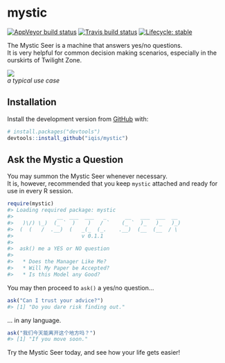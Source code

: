 
<!-- README.md is generated from README.Rmd. Please edit that file -->

# mystic

<!-- badges: start -->

[![AppVeyor build
status](https://ci.appveyor.com/api/projects/status/github/iqis/mystic?branch=master&svg=true)](https://ci.appveyor.com/project/iqis/mystic)
[![Travis build
status](https://travis-ci.org/iqis/mystic.svg?branch=master)](https://travis-ci.org/iqis/mystic)
[![Lifecycle:
stable](https://img.shields.io/badge/lifecycle-stable-brightgreen.svg)](https://www.tidyverse.org/lifecycle/#stable)
<!-- badges: end -->

The Mystic Seer is a machine that answers yes/no questions.  
It is very helpful for common decision making scenarios, especially in
the ourskirts of Twilight
Zone.

![](http://www.mysticseer.com/images/twilightzone/twilightzonenickoftime3.jpg)  
*a typical use case*

## Installation

Install the development version from [GitHub](https://github.com/) with:

``` r
# install.packages("devtools")
devtools::install_github("iqis/mystic")
```

## Ask the Mystic a Question

You may summon the Mystic Seer whenever necessary.  
It is, however, recommended that you keep `mystic` attached and ready
for use in every R session.

``` r
require(mystic)
#> Loading required package: mystic
#>              __  ___  ___   _      __   ___  ___  __
#>   )\/) \_)  (_ `  )    )   / `    (_ `  )_   )_   )_)
#>  (  (   /  .__)  (   _(_  (_.    .__)  (__  (__  / \
#>                      v 0.1.1
#> 
#>  ask() me a YES or NO question
#> 
#>   * Does the Manager Like Me?
#>   * Will My Paper be Accepted?
#>   * Is this Model any Good?
```

You may then proceed to `ask()` a yes/no question…

``` r
ask("Can I trust your advice?")
#> [1] "Do you dare risk finding out."
```

… in any language.

``` r
ask("我们今天能离开这个地方吗？")
#> [1] "If you move soon."
```

Try the Mystic Seer today, and see how your life gets easier\!
